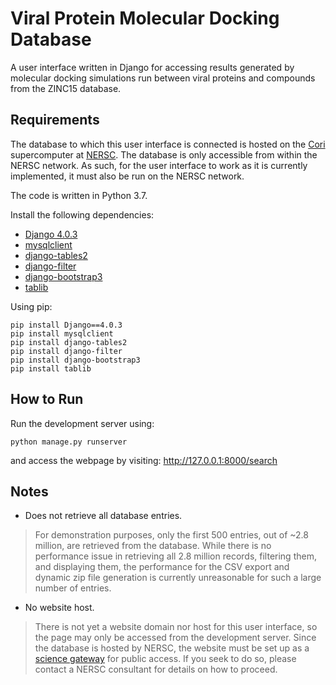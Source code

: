 # Viral Protein Molecular Docking Database
A user interface written in Django for accessing results generated by molecular docking simulations run between viral proteins and compounds from the ZINC15 database.

## Requirements
The database to which this user interface is connected is hosted on the [Cori](https://docs.nersc.gov/systems/cori/) supercomputer at [NERSC](https://www.nersc.gov/). The database is only accessible from within the NERSC network. As such, for the user interface to work as it is currently implemented, it must also be run on the NERSC network.

The code is written in Python 3.7.

Install the following dependencies:
- [Django 4.0.3](https://docs.djangoproject.com/en/4.0/releases/4.0.3/)
- [mysqlclient](https://pypi.org/project/mysqlclient/)
- [django-tables2](https://django-tables2.readthedocs.io/en/latest/)
- [django-filter](https://django-filter.readthedocs.io/en/stable/)
- [django-bootstrap3](https://django-bootstrap3.readthedocs.io/en/latest/)
- [tablib](https://tablib.readthedocs.io/en/stable/)

Using pip:
```
pip install Django==4.0.3
pip install mysqlclient
pip install django-tables2
pip install django-filter
pip install django-bootstrap3
pip install tablib
```

## How to Run

Run the development server using:
```
python manage.py runserver
```
and access the webpage by visiting: http://127.0.0.1:8000/search

## Notes
- Does not retrieve all database entries.

>For demonstration purposes, only the first 500 entries, out of ~2.8 million, are retrieved from the database. While there is no performance issue in retrieving all 2.8 million records, filtering them, and displaying them, the performance for the CSV export and dynamic zip file generation is currently unreasonable for such a large number of entries.

- No website host.

>There is not yet a website domain nor host for this user interface, so the page may only be accessed from the development server. Since the database is hosted by NERSC, the website must be set up as a [science gateway](https://docs.nersc.gov/services/science-gateways/) for public access. If you seek to do so, please contact a NERSC consultant for details on how to proceed.